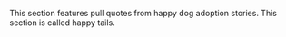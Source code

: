 This section features pull quotes from happy dog adoption stories. This section is called happy tails.
